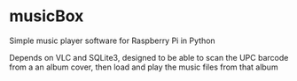 # musicBox
Simple music player software for Raspberry Pi in Python

Depends on VLC and SQLite3, designed to be able to scan the UPC barcode from a an album cover, then load and play the music files from that album
